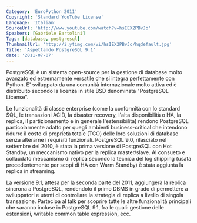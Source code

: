 ```yaml
---
Category: 'EuroPython 2011'
Copyright: 'Standard YouTube License'
Language: 'Italian'
SourceUrl: 'http://www.youtube.com/watch?v=hsIEX2PBvJo'
Speakers: [Gabriele Bartolini]
Tags: [database, postgresql]
ThumbnailUrl: 'http://i.ytimg.com/vi/hsIEX2PBvJo/hqdefault.jpg'
Title: 'Aspettando PostgreSQL 9.1'
date: '2011-07-07'
---
```

PostgreSQL è un sistema open-source per la gestione di database molto avanzato
ed estremamente versatile che si integra perfettamente con Python. E'
sviluppato da una comunità internazionale molto attiva ed è distribuito
secondo la licenza in stile BSD denominata "PostgreSQL License".

Le funzionalità di classe enterprise (come la conformità con lo standard SQL,
le transazioni ACID, la disaster recovery, l'alta disponibilità o HA, la
replica, il partizionamento e in generale l'estensibilità) rendono PostgreSQL
particolarmente adatto per quegli ambienti business-critical che intendono
ridurre il costo di proprietà totale (TCO) delle loro soluzioni di database
senza alterarne i requisiti funzionali. PostgreSQL 9.0, rilasciato nel
settembre del 2010, è stata la prima versione di PostgreSQL con Hot Standby,
un meccanismo nativo per la replica master/slave. Al consueto e collaudato
meccanismo di replica secondo la tecnica del log shipping (usata
precedentemente per scopi di HA con Warm Standby) è stata aggiunta la replica
in streaming.

La versione 9.1, attesa per la seconda parte del 2011, aggiungerà la replica
sincrona a PostgreSQL, rendendolo il primo DBMS in grado di permettere a
sviluppatori e utenti di controllare la strategia di replica a livello di
singola transazione. Partecipa al talk per scoprire tutte le altre
funzionalità principali che saranno incluse in PostgreSQL 9.1, fra le quali:
gestione delle estensioni, writable common table expression, ecc.

